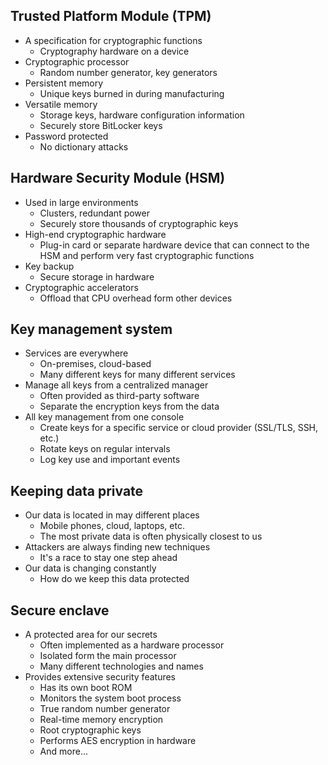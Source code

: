 ## Trusted Platform Module (TPM)
- A specification for cryptographic functions
	- Cryptography hardware on a device
- Cryptographic processor
	- Random number generator, key generators
- Persistent memory
	- Unique keys burned in during manufacturing
- Versatile memory
	- Storage keys, hardware configuration information
	- Securely store BitLocker keys
- Password protected
	- No dictionary attacks
## Hardware Security Module (HSM)
- Used in large environments
	- Clusters, redundant power
	- Securely store thousands of cryptographic keys
- High-end cryptographic hardware
	- Plug-in card or separate hardware device that can connect to the HSM and perform very fast cryptographic functions
- Key backup
	- Secure storage in hardware
- Cryptographic accelerators
	- Offload that CPU overhead form other devices
## Key management system
- Services are everywhere
	- On-premises, cloud-based
	- Many different keys for many different services
- Manage all keys from a centralized manager
	- Often provided as third-party software
	- Separate the encryption keys from the data
- All key management from one console
	- Create keys for a specific service or cloud provider (SSL/TLS, SSH, etc.)
	- Rotate keys on regular intervals
	- Log key use and important events
## Keeping data private
- Our data is located in may different places
	- Mobile phones, cloud, laptops, etc.
	- The most private data is often physically closest to us
- Attackers are always finding new techniques
	- It's a race to stay one step ahead
- Our data is changing constantly
	- How do we keep this data protected
## Secure enclave
- A protected area for our secrets
	- Often implemented as a hardware processor
	- Isolated form the main processor
	- Many different technologies and names
- Provides extensive security features
	- Has its own boot ROM
	- Monitors the system boot process
	- True random number generator
	- Real-time memory encryption
	- Root cryptographic keys
	- Performs AES encryption in hardware
	- And more...
